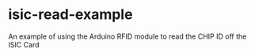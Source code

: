 isic-read-example
=================

An example of using the Arduino RFID module to read the CHIP ID off the ISIC Card
